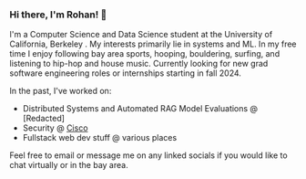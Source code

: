 ### Hi there, I'm Rohan! 👋

I'm a Computer Science and Data Science student at the University of California, Berkeley . My interests primarily lie in systems and ML. In my free time I enjoy following bay area sports, hooping, bouldering, surfing, and listening to hip-hop and house music. Currently looking for new grad software engineering roles or internships starting in fall 2024. 

In the past, I've worked on:
- Distributed Systems and Automated RAG Model Evaluations @ [Redacted]
- Security @ [Cisco](https://www.cisco.com)
- Fullstack web dev stuff @ various places

Feel free to email or message me on any linked socials if you would like to chat virtually or in the bay area.

